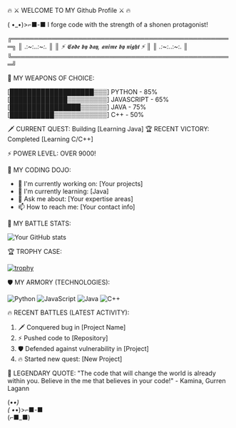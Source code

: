 🔥 ⚔️ WELCOME TO MY Github Profile ⚔️ 🔥

( •_•)>⌐■-■  I forge code with the strength of a shonen protagonist!

╔══════════════════════════════════════════════════╗
║                  .:*~*:._.:*~*:.                 ║
║      ⚡ 𝕮𝖔𝖉𝖊 𝖇𝖞 𝖉𝖆𝖞, 𝖆𝖓𝖎𝖒𝖊 𝖇𝖞 𝖓𝖎𝖌𝖍𝖙 ⚡      ║
║                  .:*~*:._.:*~*:.                 ║
╚══════════════════════════════════════════════════╝

🎯 MY WEAPONS OF CHOICE:

[███████████████████▒▒▒]  PYTHON - 85%
[█████████████▒▒▒▒▒▒▒▒▒]  JAVASCRIPT - 65%
[████████████████▒▒▒▒▒▒]  JAVA - 75%
[██████████▒▒▒▒▒▒▒▒▒▒▒▒]  C++ - 50%

🗡️  CURRENT QUEST: Building [Learning Java]
🏆 RECENT VICTORY: Completed [Learning C/C++]

⚡ POWER LEVEL: OVER 9000! 

🌌 MY CODING DOJO:

- 🔭 I'm currently working on: [Your projects]
- 🌱 I'm currently learning: [Java]
- 💬 Ask me about: [Your expertise areas]
- 📫 How to reach me: [Your contact info]

🎯 MY BATTLE STATS:

![Your GitHub stats](https://github-readme-stats.vercel.app/api?username=yourusername&show_icons=true&theme=radical)

🏆 TROPHY CASE:

[![trophy](https://github-profile-trophy.vercel.app/?username=yourusername&theme=onedark)](https://github.com/ryo-ma/github-profile-trophy)

🛡️  MY ARMORY (TECHNOLOGIES):

![Python](https://img.shields.io/badge/python-3670A0?style=for-the-badge&logo=python&logoColor=ffdd54)
![JavaScript](https://img.shields.io/badge/javascript-%23323330.svg?style=for-the-badge&logo=javascript&logoColor=%23F7DF1E)
![Java](https://img.shields.io/badge/java-%23ED8B00.svg?style=for-the-badge&logo=openjdk&logoColor=white)
![C++](https://img.shields.io/badge/c++-%2300599C.svg?style=for-the-badge&logo=c%2B%2B&logoColor=white)

🔥 RECENT BATTLES (LATEST ACTIVITY):

<!--START_SECTION:activity-->
1. 🗡️  Conquered bug in [Project Name]
2. ⚡ Pushed code to [Repository]
3. 🛡️  Defended against vulnerability in [Project]
4. 🔥 Started new quest: [New Project]
<!--END_SECTION:activity-->

🎌 LEGENDARY QUOTE:
"The code that will change the world is already within you. Believe in the me that believes in your code!" - Kamina, Gurren Lagann

(•_•)  
( •_•)>⌐■-■  
(⌐■_■)

